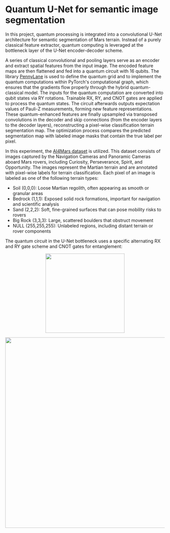 # Quantum U-Net for semantic image segmentation
In this project, quantum processing is integrated into a convolutional U-Net architecture for semantic segmentation of Mars terrain. Instead of a purely classical feature extractor, quantum computing is leveraged at the bottleneck layer of the U-Net encoder-decoder scheme.

A series of classical convolutional and pooling layers serve as an encoder and extract spatial features from the input image. The encoded feature maps are then flattened and fed into a quantum circuit with 16 qubits. The library [PennyLane](https://pennylane.ai/qml/quantum-computing) is used to define the quantum grid and to implement the quantum computations within PyTorch's computational graph, which ensures that the gradients flow properly through the hybrid quantum-classical model. The inputs for the quantum computation are converted into qubit states via RY rotations. Trainable RX, RY, and CNOT gates are applied to process the quantum states. The circuit afterwards outputs expectation values of Pauli-Z measurements, forming new feature representations. These quantum-enhanced features are finally upsampled via transposed convolutions in the decoder and skip connections (from the encoder layers to the decoder layers), reconstructing a pixel-wise classification terrain segmentation map. The optimization process compares the predicted segmentation map with labeled image masks that contain the true label per pixel.

In this experiment, the [AI4Mars dataset](https://data.nasa.gov/Space-Science/AI4MARS-A-Dataset-for-Terrain-Aware-Autonomous-Dri/cykx-2qix/about_data) is utilized. This dataset consists of images captured by the Navigation Cameras and Panoramic Cameras aboard Mars rovers, including Curiosity, Perseverance, Spirit, and Opportunity. The images represent the Martian terrain and are annotated with pixel-wise labels for terrain classification. Each pixel of an image is labeled as one of the following terrain types:

- Soil (0,0,0): Loose Martian regolith, often appearing as smooth or granular areas
- Bedrock (1,1,1): Exposed solid rock formations, important for navigation and scientific analysis
- Sand (2,2,2): Soft, fine-grained surfaces that can pose mobility risks to rovers
- Big Rock (3,3,3): Large, scattered boulders that obstruct movement
- NULL (255,255,255): Unlabeled regions, including distant terrain or rover components

The quantum circuit in the U-Net bottleneck uses a specific alternating RX and RY gate scheme and CNOT gates for entanglement:
<p align="center">
<img src="https://github.com/user-attachments/assets/3f1e00e1-c5d2-457e-8e91-e3db59b614cd" width="250"/>
</p>

<p align="center">
<img src="https://github.com/user-attachments/assets/e7432284-8296-4da8-9d63-1f5f176c9af3" width="600"/>
</p>
